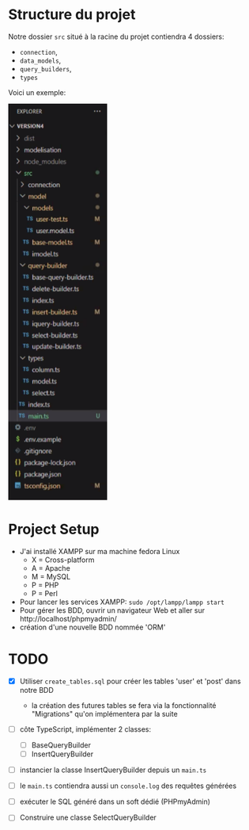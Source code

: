 # Structure du projet

Notre dossier `src` situé à la racine du projet contiendra 4 dossiers:
- `connection`,
- `data_models`,
- `query_builders`,
- `types` 

Voici un exemple:  

<img src="assets/project_struct.png" alt="project structure" width="200" height="800">

# Project Setup

- J'ai installé XAMPP sur ma machine fedora Linux 
  - X = Cross-platform 
  - A = Apache 
  - M = MySQL 
  - P = PHP
  - P = Perl
- Pour lancer les services XAMPP: `sudo /opt/lampp/lampp start`
- Pour gérer les BDD, ouvrir un navigateur Web et aller sur http://localhost/phpmyadmin/
- création d'une nouvelle BDD nommée 'ORM'

# TODO

- [x] Utiliser `create_tables.sql` pour créer les tables 'user' et 'post' dans notre BDD
  - la création des futures tables se fera via la fonctionnalité "Migrations" qu'on implémentera par la suite
- [ ] côte TypeScript, implémenter 2 classes: 
  - [ ] BaseQueryBuilder 
  - [ ] InsertQueryBuilder
- [ ] instancier la classe InsertQueryBuilder depuis un `main.ts` 
- [ ] le `main.ts` contiendra aussi un `console.log` des requêtes générées
- [ ] exécuter le SQL généré dans un soft dédié (PHPmyAdmin)
- [ ] Construire une classe SelectQueryBuilder




